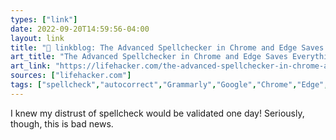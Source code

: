 ```yaml
---
types: ["link"]
date: 2022-09-20T14:59:56-04:00
layout: link
title: "🔗 linkblog: The Advanced Spellchecker in Chrome and Edge Saves Everything You Type—Even Passwords'"
art_title: "The Advanced Spellchecker in Chrome and Edge Saves Everything You Type—Even Passwords"
art_link: "https://lifehacker.com/the-advanced-spellchecker-in-chrome-and-edge-saves-ever-1849557849"
sources: ["lifehacker.com"]
tags: ["spellcheck","autocorrect","Grammarly","Google","Chrome","Edge","encryption"]
---
```

I knew my distrust of spellcheck would be validated one day! Seriously, though, this is bad news.
 
